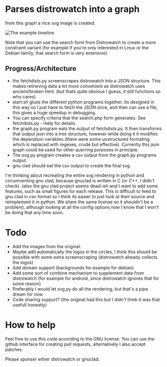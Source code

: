 # Parses distrowatch into a graph

from this graph a nice svg image is created.

![The example timeline](https://upload.wikimedia.org/wikipedia/commons/7/7c/FOSS_landscape_2016.png "Example result")

Note that you can use the search form from Distrowatch to create a more constraint
variant (for example if you're only interested in Linux or the Debian family,
that search form is very extensive).

## Progress/Architecture
* the fetchdists.py screenscrapes distrowatch into a JSON structure.
	This makes retrieving data a lot more convenient as distrowatch uses
	ancient/broken html. (but thats quite obvious I guess, it still functions
	so who cares)
* start.sh glues the different python programs together. Its designed in 
this way so I just have to fetch the JSON once, and then can use a file,
this gives a huge speedup in debugging.
* You can specify criteria that the search.php form generates. See
fetchdists.py --help for details.
* the graph.py program eats the output of fetchdists.py. It then transforms that
output json into a tree structure, however while doing it it modifies the 
dependson variables (there were some unstructured formating which is
replaced with regexes, crude but effective). Currently this json graph could
be used for other querring purposes in principle.
* The svg.py program creates a csv output from the graph.py programs output.
* gnu clad should eat the csv output to create the final svg.

I'm thinking about recreating the entire svg rendering in python and circumventing
gnu clad, because gnuclad is written in C (or C++, I didn't check).
(also the gnu clad project seems dead-ish and I want to add some features, such
as small figures for each release. This is difficult to feed to gnu clad in
csv format so I think its easier to just look at their source and reimplement
it in python. We share the same license so it shouldn't be a problem), although
looking at all the config options now I know that I won't be doing that any
time soon.

# Todo
* Add the images from the original.
* Maybe add automatically the logos in the circles, I think this should be
possible with some extra screenscraping (distrowatch already collects the logos)
* Add domain support (backgrounds for example for debian)
* Add some sort of combine mechanism to supplement data from distrowatch (for example
for android, since distrowatch ignores that for some reason)
* Preferably I would let svg.py do all the rendering, but that's a pipe dream for now.
* Code sharing support? (the original had this but I didn't think it was that
usefull honestly)

# How to help
Feel free to use this code according to the GNU license.
You can use the github interface for creating pull requests,
alternatively I also accept patches.

Please sponser either distrowatch or gnuclad.
